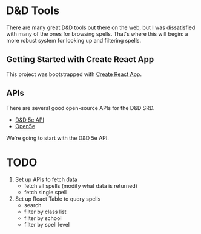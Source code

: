 # D&D Tools 

There are many great D&D tools out there on the web, but I was dissatisfied with many of the ones for browsing spells. That's where this will begin: a more robust system for looking up and filtering spells.

## Getting Started with Create React App

This project was bootstrapped with [Create React App](https://github.com/facebook/create-react-app).

## APIs

There are several good open-source APIs for the D&D SRD. 

* [D&D 5e API](https://www.dnd5eapi.co/)
* [Open5e](https://open5e.com/)

We're going to start with the D&D 5e API. 

# TODO

1. Set up APIs to fetch data
   * fetch all spells (modify what data is returned)
   * fetch single spell
1. Set up React Table to query spells
   * search
   * filter by class list
   * filter by school
   * filter by spell level